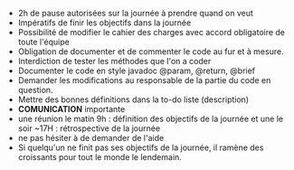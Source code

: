 - 2h de pause autorisées sur la journée à prendre quand on veut
- Impératifs de finir les objectifs dans la journée
- Possibilité de modifier le cahier des charges avec accord obligatoire de toute l'équipe
- Obligation de documenter et de commenter le code au fur et à mesure.
- Interdiction  de tester les méthodes que l'on a coder
- Documenter le code en style javadoc @param, @return, @brief
- Demander les modifications au responsable de la partie du code en question.
- Mettre des bonnes définitions dans la to-do liste (description)
- **COMUNICATION** importante
- une réunion le matin 9h : définition des objectifs de la journée et une le soir ~17H : rétrospective de la journée
- ne pas hésiter à de demander de l'aide
- Si quelqu'un ne finit pas ses objectifs de la journée, il ramène des croissants pour tout le monde le lendemain.  